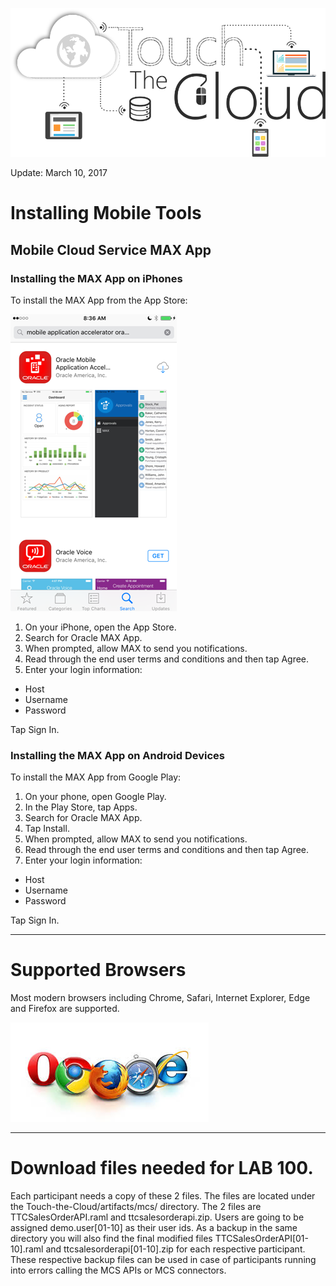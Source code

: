 ![](images/300/HeaderImage.png)  

Update: March 10, 2017


# Installing Mobile Tools

## Mobile Cloud Service MAX App

### Installing the MAX App on iPhones

To install the MAX App from the App Store:

![](images/studentguide/max_app_store1.png)

1. On your iPhone, open the App Store.
2. Search for Oracle MAX App.
3. When prompted, allow MAX to send you notifications.
4. Read through the end user terms and conditions and then tap Agree.
5. Enter your login information:
  - Host
  - Username
  - Password

Tap Sign In.

### Installing the MAX App on Android Devices

To install the MAX App from Google Play:
1. On your phone, open Google Play.
2. In the Play Store, tap Apps.
3. Search for Oracle MAX App.
4. Tap Install.
5. When prompted, allow MAX to send you notifications.
6. Read through the end user terms and conditions and then tap Agree.
7. Enter your login information:

 - Host
 - Username
 - Password

Tap Sign In.

---



# Supported Browsers

Most modern browsers including Chrome, Safari, Internet Explorer, Edge and Firefox are supported.

![](images/browsers.jpeg)

---
# Download files needed for LAB 100. 

Each participant needs a copy of these 2 files. The files are located under the Touch-the-Cloud/artifacts/mcs/ directory. The 2 files are TTCSalesOrderAPI.raml and ttcsalesorderapi.zip. Users are going to be assigned demo.user[01-10] as their user ids. As a backup in the same directory you will also find the final modified files TTCSalesOrderAPI[01-10].raml and ttcsalesorderapi[01-10].zip for each respective participant. These respective backup files can be used in case of participants running into errors calling the MCS APIs or MCS connectors.


